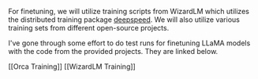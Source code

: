 For finetuning, we will utilize training scripts from WizardLM which utilizes the distributed training package [deepspeed](https://www.microsoft.com/en-us/research/blog/deepspeed-zero-a-leap-in-speed-for-llm-and-chat-model-training-with-4x-less-communication/). We will also utilize various training sets from different open-source projects.


I've gone through some effort to do test runs for finetuning LLaMA models with the code from the provided projects. They are linked below.

[[Orca Training]]
[[WizardLM Training]]